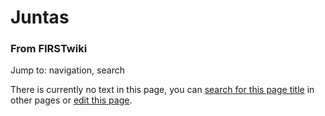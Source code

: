 # Juntas

### From FIRSTwiki

Jump to: navigation, search

There is currently no text in this page, you can [search for this page
title](/index.php/Special:Search/Juntas "Special:Search/Juntas" ) in other
pages or [edit this
page](http://www.firstwiki.net/index.php?title=Juntas&action=edit
"http://www.firstwiki.net/index.php?title=Juntas&action=edit" ).

